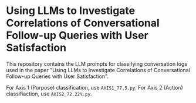 # Using LLMs to Investigate Correlations of Conversational Follow-up Queries with User Satisfaction

This repository contains the LLM prompts for classifying conversation logs used in the paper "Using LLMs to Investigate Correlations of Conversational Follow-up Queries with User Satisfaction".

For Axis 1 (Purpose) classification, use `AXIS1_77.5.py`. For Axis 2 (Action) classifiaction, use `AXIS2_72.22%.py`.
